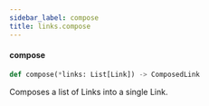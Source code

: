 ```yaml
---
sidebar_label: compose
title: links.compose
---
```


#### compose

```python
def compose(*links: List[Link]) -> ComposedLink
```

Composes a list of Links into a single Link.

